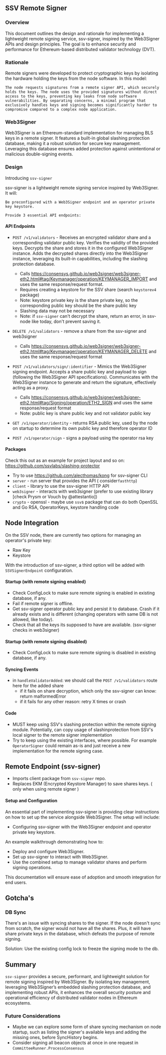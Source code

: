 ## SSV Remote Signer

### Overview

This document outlines the design and rationale for implementing a lightweight remote signing service, ssv-signer, inspired by the Web3Signer APIs and design principles. The goal is to enhance security and performance for Ethereum-based distributed validator technology (DVT).

### Rationale

Remote signers were developed to protect cryptographic keys by isolating the hardware holding the keys from the node software. In this model:

`The node requests signatures from a remote signer API, which securely holds the keys. The node uses the provided signatures without direct access to the keys, preventing key leaks from node software vulnerabilities. By separating concerns, a minimal program that exclusively handles keys and signing becomes significantly harder to compromise compared to a complex node application.`

### Web3Signer

Web3Signer is an Ethereum-standard implementation for managing BLS keys in a remote signer. It features a built-in global slashing protection database, making it a robust solution for secure key management. Leveraging this database ensures added protection against unintentional or malicious double-signing events.

### Design

Introducing `ssv-signer`

ssv-signer is a lightweight remote signing service inspired by Web3Signer. It will:

    Be preconfigured with a Web3Signer endpoint and an operator private key keystore.

    Provide 3 essential API endpoints:

#### API Endpoints

- `POST /v1/validators` - Receives an encrypted validator share and a corresponding validator public key. Verifies the validity of the provided keys. Decrypts the share and stores it in the configured Web3Signer instance. Adds the decrypted shares directly into the Web3Signer instance, leveraging its built-in capabilities, including the slashing protection database.
    - Calls https://consensys.github.io/web3signer/web3signer-eth2.html#tag/Keymanager/operation/KEYMANAGER_IMPORT and uses the same response/request format.
    - Requires creating a keystore for the SSV share (search `keystorev4` package)
    - Note: keystore private key is the share private key, so the corresponding public key should be the share public key
    - Slashing data may not be necessary
    - Note: if `ssv-signer` can't decrypt the share, return an error, in ssv-node like today, don't prevent saving it.

- `DELETE /v1/validators` - remove a share from the ssv-signer and web3signer
    - Calls https://consensys.github.io/web3signer/web3signer-eth2.html#tag/Keymanager/operation/KEYMANAGER_DELETE and uses the same response/request format

- `POST /v1/validators/sign/:identifier` - Mimics the Web3Signer signing endpoint. Accepts a share public key and payload to sign (following the Web3Signer API specifications). Communicates with the Web3Signer instance to generate and return the signature, effectively acting as a proxy.
    - Calls https://consensys.github.io/web3signer/web3signer-eth2.html#tag/Signing/operation/ETH2_SIGN and uses the same response/request format
    - Note: public key is share public key and not validator public key

- `GET /v1/operator/identity` - returns RSA public key, used by the node on startup to determine its own public key and therefore operator ID

- `POST /v1/operator/sign` - signs a payload using the operator rsa key


#### Packages

Check this out as an example for project layout and so on: https://github.com/ssvlabs/slashing-protector

- Try to use https://github.com/alecthomas/kong for ssv-signer CLI
- `server` - run server that provides the API ( consider`fasthttp`)
- `client` - library to use the ssv-signer HTTP API
- `web3signer` - interacts with web3signer (prefer to use existing library [check Prysm or Vouch by @attestantio])
- `crypto` - openssl - maybe use `ssv`s package that can do both OpenSSL and Go RSA, OperatorKeys, keystore handling code

## Node Integration

On the SSV node, there are currently two options for managing an operator's private key:

- Raw Key
- Keystore

With the introduction of ssv-signer, a third option will be added with `SSVSignerEndpoint` configuration.


#### Startup (with remote signing enabled)
- Check ConfigLock to make sure remote signing is enabled in existing database, if any.
- Fail if remote signer is offline.
- Get ssv-signer operator public key and persist it to database. Crash if it already exists and is different (changing operators with same DB is not allowed, like today).
- Check that all the keys its supposed to have are available. (ssv-signer checks in web3signer)

#### Startup (with remote signing disabled)
- Check ConfigLock to make sure remote signing is disabled in existing database, if any.


#### Syncing Events
- in `handleValidatorAdded`: we should call the `POST /v1/validators` route here for the added share
    - if it fails on share decryption, which only the ssv-signer can know: return malformedError
    - if it fails for any other reason: retry X times or crash

#### Code
- MUST keep using SSV's slashing protection within the remote signing module. Potentially, can copy usage of slashinprotection from SSV's local signer to the remote signer implementation
- Try to keep using the existing interfaces, where possible. For example `OperatorSigner` could remain as-is and just receive a new implementation for the remote signing case.

## Remote Endpoint (ssv-signer)

- Imports client package from `ssv-signer` repo.
- Replaces EKM (Encrypted Keystore Manager) to save shares keys. ( only when using remote signer )

#### Setup and Configuration

An essential part of implementing ssv-signer is providing clear instructions on how to set up the service alongside Web3Signer. The setup will include:

- Configuring ssv-signer with the Web3Signer endpoint and operator private key keystore.

An example walkthrough demonstrating how to:
- Deploy and configure Web3Signer.
- Set up ssv-signer to interact with Web3Signer.
- Use the combined setup to manage validator shares and perform signing operations.

This documentation will ensure ease of adoption and smooth integration for end users.

## Gotcha's

### DB Sync

There's an issue with syncing shares to the signer.
If the node doesn't sync from scratch, the signer would not have all the shares. Plus, it will have share private keys in the database, which defeats the purpose of remote signing.

Solution:
Use the existing config lock to freeze the signing mode to the db.


## Summary

`ssv-signer` provides a secure, performant, and lightweight solution for remote signing inspired by Web3Signer. By isolating key management, leveraging Web3Signer’s embedded slashing protection database, and implementing robust APIs, it enhances the overall security posture and operational efficiency of distributed validator nodes in Ethereum ecosystems.


### Future Considerations
- Maybe we can explore some form of share syncing mechanism on node startup, such as listing the signer's available keys and adding the missing ones, before SyncHistory begins.
- Consider signing all beacon objects at once in one request in `CommitteeRunner.ProcessConsensus` 